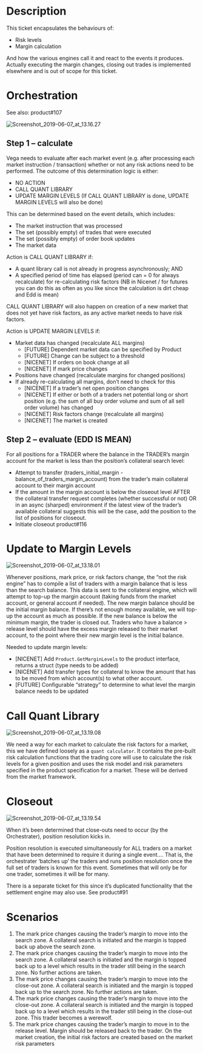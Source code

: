 # Description
This ticket encapsulates the behaviours of:
- Risk levels
- Margin calculation

And how the various engines call it and react to the events it produces. Actually executing the margin changes, closing out trades is implemented elsewhere and is out of scope for this ticket.

# Orchestration
See also: product#107

![Screenshot_2019-06-07_at_13.16.27](./Fig2-risk1.png)

## Step 1 – calculate

Vega needs to evaluate after each market event (e.g. after processing each market instruction / transaction) whether or not any risk actions need to be performed. The outcome of this determination logic is either:
- NO ACTION
- CALL QUANT LIBRARY
- UPDATE MARGIN LEVELS
(If CALL QUANT LIBRARY is done, UPDATE MARGIN LEVELS will also be done)

This can be determined based on the event details, which includes:
* The market instruction that was processed
* The set (possibly empty) of trades that were executed
* The set (possibly empty) of order book updates
* The market data

Action is CALL QUANT LIBRARY if: 
* A quant library call is not already in progress asynchronously; AND
* A specified period of time has elapsed (period can = 0 for always recalculate) for re-calculating risk factors (NB in Nicenet / for futures you can do this as often as you like since the calculation is dirt cheap and Edd is mean)

CALL QUANT LIBRARY will also happen on creation of a new market that does not yet have risk factors, as any active market needs to have risk factors.

Action is UPDATE MARGIN LEVELS if:
  * Market data has changed (recalculate ALL margins)
    * [FUTURE] Dependent market data can be specified by Product
    * [FUTURE] Change can be subject to a threshold
    * [NICENET] If orders on book change at all
    * [NICENET] If mark price changes
 * Positions have changed (recalculate margins for changed positions)
  * If already re-calculating all margins, don’t need to check for this
    * [NICENET] If a trader’s net open position changes
    * [NICENET] If either or both of a traders net potential long or short position (e.g. the sum of all buy order volume and sum of all sell order volume) has changed
    * [NICENET] Risk factors change (recalculate all margins)
    * [NICENET] The market is created

## Step 2 – evaluate (EDD IS MEAN)
For all positions for a TRADER where the balance in the TRADER’s margin account for the market is less than the position’s collateral search level:
  * Attempt to transfer (traders_initial_margin - balance_of_traders_margin_account) from the trader’s main collateral account to their margin account
  * If the amount in the margin account is below the closeout level AFTER the collateral transfer request completes (whether successful or not) OR in an async (sharped) environment if the latest view of the trader’s available collateral suggests this will be the case, add the position to the list of positions for closeout.
  * Initiate closeout product#116

# Update to Margin Levels

![Screenshot_2019-06-07_at_13.18.01](./Fig3-risk2.png)

Whenever positions, mark price, or risk factors change, the “not the risk engine” has to compile a list of traders with a margin balance that is less than the search balance. This data is sent to the collateral engine, which will attempt to top-up the margin account (taking funds from the market account, or general account if needed). The new margin balance should be the initial margin balance. If there’s not enough money available, we will top-up the account as much as possible. If the new balance is below the minimum margin, the trader is closed out.
Traders who have a balance > release level should have the excess margin released to their market account, to the point where their new margin level is the initial balance.

Needed to update margin levels:
* [NICENET] Add `Product.GetMarginLevels` to the product interface, returns a struct (type needs to be added)
* [NICENET] Add transfer types for collateral to know the amount that has to be moved from which account(s) to what other account.
* [FUTURE] Configurable “strategy” to determine to what level the margin balance needs to be updated


# Call Quant Library

![Screenshot_2019-06-07_at_13.19.08](./Fig4-risk3.png)


We need a way for each market to calculate the risk factors for a market, this we have defined loosely as a `quant calculator`. It contains the pre-built risk calculation functions that the trading core will use to calculate the risk levels for a given position and uses the risk model and risk parameters specified in the product specification for a market. These will be derived from the market framework.
 

# Closeout

![Screenshot_2019-06-07_at_13.19.54](./Fig5-risk4.png)

When it’s been determined that close-outs need to occur (by the Orchestrater), position resolution kicks in.  

Position resolution is executed simultaneously for ALL traders on a market that have been determined to require it during a single event…. That is, the orchestrater ‘batches up’ the traders and runs position resolution once the full set of traders is known for this event. Sometimes that will only be for one trader, sometimes it will be for many.

There is a separate ticket for this since it’s duplicated functionality that the settlement engine may also use.  See product#91

# Scenarios 
1. The mark price changes causing the trader’s margin to move into the search zone. A collateral search is initiated and the margin is topped back up above the search zone.
1. The mark price changes causing the trader’s margin to move into the search zone. A collateral search is initiated and the margin is topped back up to a level which results in the trader still being in the search zone. No further actions are taken.
1. The mark price changes causing the trader’s margin to move into the close-out zone. A collateral search is initiated and the margin is topped back up to the search zone. No further actions are taken.
1. The mark price changes causing the trader’s margin to move into the close-out zone. A collateral search is initiated and the margin is topped back up to a level which results in the trader still being in the close-out zone. This trader becomes a werewolf.
1. The mark price changes causing the trader’s margin to move in to the release level. Margin should be released back to the trader. 
On the market creation, the initial risk factors are created based on the market risk parameters

